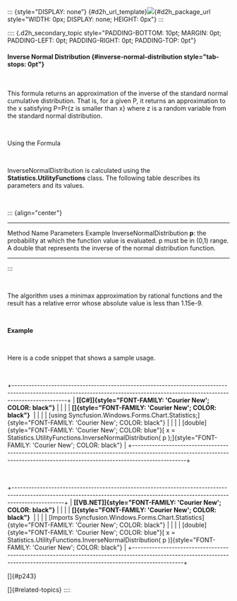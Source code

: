 ::: {style="DISPLAY: none"}
[](ms-xhelp:///?Id=d2h_url_template){#d2h_url_template}![](!package_url!){#d2h_package_url style="WIDTH: 0px; DISPLAY: none; HEIGHT: 0px"}
:::

:::: {.d2h_secondary_topic style="PADDING-BOTTOM: 10pt; MARGIN: 0pt; PADDING-LEFT: 0pt; PADDING-RIGHT: 0pt; PADDING-TOP: 0pt"}
#### Inverse Normal Distribution {#inverse-normal-distribution style="tab-stops: 0pt"}

 

This formula returns an approximation of the inverse of the standard normal cumulative distribution. That is, for a given P, it returns an approximation to the x satisfying P=Pr{z is smaller than x} where z is a random variable from the standard normal distribution.

 

Using the Formula

 

InverseNormalDistribution is calculated using the **Statistics.UtilityFunctions** class. The following table describes its parameters and its values.

 

::: {align="center"}
  --------------------------- -------------------------------------------------------------------------------------------- ---------------------------------------------------------------------------
  Method Name                 Parameters                                                                                   Example
  InverseNormalDistribution   **p**: the probability at which the function value is evaluated. p must be in (0,1) range.   A double that represents the inverse of the normal distribution function.
  --------------------------- -------------------------------------------------------------------------------------------- ---------------------------------------------------------------------------
:::

 

The algorithm uses a minimax approximation by rational functions and the result has a relative error whose absolute value is less than 1.15e-9.

 

**Example**

 

Here is a code snippet that shows a sample usage.

 

+-------------------------------------------------------------------------------------------------------------------------------------------------------------------------------+
| **[\[C#\]]{style="FONT-FAMILY: 'Courier New'; COLOR: black"}**                                                                                                                |
|                                                                                                                                                                               |
| **[]{style="FONT-FAMILY: 'Courier New'; COLOR: black"}**                                                                                                                      |
|                                                                                                                                                                               |
| [using Syncfusion.Windows.Forms.Chart.Statistics;]{style="FONT-FAMILY: 'Courier New'; COLOR: black"}                                                                          |
|                                                                                                                                                                               |
| [double]{style="FONT-FAMILY: 'Courier New'; COLOR: blue"}[ x = Statistics.UtilityFunctions.InverseNormalDistribution( p );]{style="FONT-FAMILY: 'Courier New'; COLOR: black"} |
+-------------------------------------------------------------------------------------------------------------------------------------------------------------------------------+

 

+------------------------------------------------------------------------------------------------------------------------------------------------------------------------------+
| **[\[VB.NET\]]{style="FONT-FAMILY: 'Courier New'; COLOR: black"}**                                                                                                           |
|                                                                                                                                                                              |
| **[]{style="FONT-FAMILY: 'Courier New'; COLOR: black"}**                                                                                                                     |
|                                                                                                                                                                              |
| [Imports Syncfusion.Windows.Forms.Chart.Statistics]{style="FONT-FAMILY: 'Courier New'; COLOR: black"}                                                                        |
|                                                                                                                                                                              |
| [double]{style="FONT-FAMILY: 'Courier New'; COLOR: blue"}[ x = Statistics.UtilityFunctions.InverseNormalDistribution( p )]{style="FONT-FAMILY: 'Courier New'; COLOR: black"} |
+------------------------------------------------------------------------------------------------------------------------------------------------------------------------------+

[]{#p243} 

[]{#related-topics}
::::
